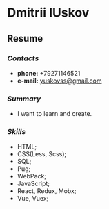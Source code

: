 # **Dmitrii IUskov**

## **Resume**

### ***Contacts***
- **phone:** +79271146521
- **e-mail:** yuskovss@gmail.com

### ***Summary***

- I want to learn and create.

### ***Skills***
- HTML;
- CSS(Less, Scss);
- SQL;
- Pug;
- WebPack;
- JavaScript;
- React, Redux, Mobx;
- Vue, Vuex;